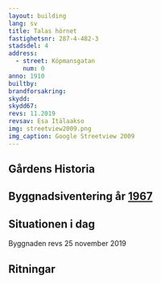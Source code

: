 ```yaml
---
layout: building
lang: sv
title: Talas hörnet
fastighetsnr: 287-4-482-3
stadsdel: 4
address:
  - street: Köpmansgatan
    num: 0
anno: 1910
builtby:
brandforsakring:
skydd:
skydd67:
revs: 11.2019
revsav: Esa Itälaakso
img: streetview2009.png
img_caption: Google Streetview 2009
---
```


## Gårdens Historia


## Byggnadsiventering år <a href="/sources/keinanen_karki.pdf">1967</a>


## Situationen i dag
Byggnaden revs 25 november 2019


## Ritningar
